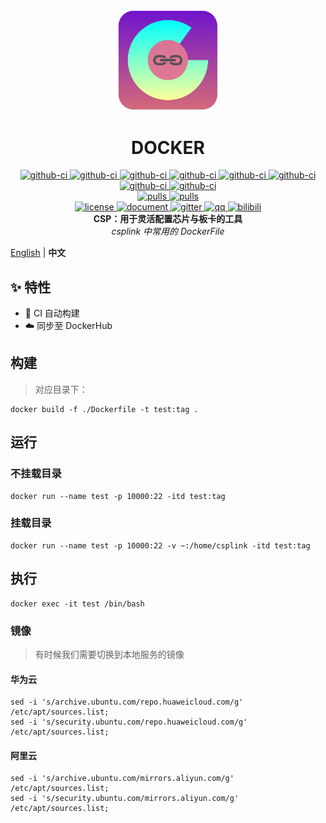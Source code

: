 <div align="center">
    <a href="https://csplink.top">
        <img width="160" heigth="160" src="https://raw.githubusercontent.com/csplink/csp/master/Apps/CSP.Apps.Dev/Resources/Images/logo.svg" alt="logo" />
    </a>
    <h1>DOCKER</h1>
    <div>
        <a href="https://github.com/csplink/docker/actions?query=workflow%F0%9F%93%9D%20context">
            <img src="https://img.shields.io/github/actions/workflow/status/csplink/docker/context.yml?style=flat&label=context" alt="github-ci" />
        </a>
        <a href="https://github.com/csplink/docker/actions?query=workflow%3A%F0%9F%92%95mirror">
            <img src="https://img.shields.io/github/actions/workflow/status/csplink/docker/mirror.yml?style=flat&label=mirror" alt="github-ci" />
        </a>
        <a href="https://github.com/csplink/docker/actions?query=workflow%3A%F0%9F%91%B7geehy-apm32f103">
            <img src="https://img.shields.io/github/actions/workflow/status/csplink/docker/geehy-apm32f103.yml?style=flat&label=geek:apm32f103" alt="github-ci" />
        </a>
        <a href="https://github.com/csplink/docker/actions?query=workflow%3A%F0%9F%91%B7rt_thread-rt_smart">
            <img src="https://img.shields.io/github/actions/workflow/status/csplink/docker/rt_thread-rt_smart.yml?style=flat&label=rt_thread:rt_smart" alt="github-ci" />
        </a>
        <a href="https://github.com/csplink/docker/actions?query=workflow%3A%F0%9F%91%B7ubuntu_ci-16.04">
            <img src="https://img.shields.io/github/actions/workflow/status/csplink/docker/ubuntu_ci-16.04.yml?style=flat&label=ubuntu_ci:16.04" alt="github-ci" />
        </a>
        <a href="https://github.com/csplink/docker/actions?query=workflow%3A%F0%9F%91%B7ubuntu_ci-18.04">
            <img src="https://img.shields.io/github/actions/workflow/status/csplink/docker/ubuntu_ci-18.04.yml?style=flat&label=ubuntu_ci:18.04" alt="github-ci" />
        </a>
        <a href="https://github.com/csplink/docker/actions?query=workflow%3A%F0%9F%91%B7ubuntu_ci-20.04">
            <img src="https://img.shields.io/github/actions/workflow/status/csplink/docker/ubuntu_ci-20.04.yml?style=flat&label=ubuntu_ci:20.04" alt="github-ci" />
        </a>
        <a href="https://github.com/csplink/docker/actions?query=workflow%3A%F0%9F%91%B7ubuntu_ci-22.04">
            <img src="https://img.shields.io/github/actions/workflow/status/csplink/docker/ubuntu_ci-22.04.yml?style=flat&label=ubuntu_ci:22.04" alt="github-ci" />
        </a>
    </div>
    <div>
        <a href="https://github.com/csplink/docker/pulls">
            <img src="https://img.shields.io/github/issues-pr/csplink/docker.svg" alt="pulls" />
        </a>
        <a href="https://github.com/csplink/docker/issues">
            <img src="https://img.shields.io/github/issues/csplink/docker.svg" alt="pulls" />
        </a>
    </div>
    <div>
        <a href="https://github.com/csplink/docker/blob/master/LICENSE">
            <img src="https://img.shields.io/github/license/csplink/docker.svg?colorB=f48041&style=flat" alt="license" />
        </a>
        <a href="https://csplink.top">
            <img src="https://img.shields.io/badge/wiki-document-blue?style=flat" alt="document" />
        </a>
        <a href="https://gitter.im/csplink/community">
            <img src="https://badges.gitter.im/csplink/csp.svg" alt="gitter" />
        </a>
        <a href="https://jq.qq.com/?_wv=1027&k=CWt7TZln">
            <img src="https://img.shields.io/badge/chat-on%20QQ-ff69b4.svg?style=flat" alt="qq" />
        </a>
        <a href="https://space.bilibili.com/24969427/">
            <img src="https://img.shields.io/badge/video-bilibili-FB7299?style=flat" alt="bilibili" />
        </a>
    </div>
    <b>CSP：用于灵活配置芯片与板卡的工具</b><br/>
    <i>csplink 中常用的 DockerFile</i><br/>
</div>

[English](README.md) | **中文**

## ✨ 特性

- 👷 CI 自动构建
- ☁️ 同步至 DockerHub

## 构建

> 对应目录下：

```shell
docker build -f ./Dockerfile -t test:tag .
```

## 运行

### 不挂载目录

```shell
docker run --name test -p 10000:22 -itd test:tag
```

### 挂载目录

```shell
docker run --name test -p 10000:22 -v ~:/home/csplink -itd test:tag
```

## 执行

```shell
docker exec -it test /bin/bash
```

### 镜像

> 有时候我们需要切换到本地服务的镜像

#### 华为云

```shell
sed -i 's/archive.ubuntu.com/repo.huaweicloud.com/g' /etc/apt/sources.list;
sed -i 's/security.ubuntu.com/repo.huaweicloud.com/g' /etc/apt/sources.list;
```

#### 阿里云

```shell
sed -i 's/archive.ubuntu.com/mirrors.aliyun.com/g' /etc/apt/sources.list;
sed -i 's/security.ubuntu.com/mirrors.aliyun.com/g' /etc/apt/sources.list;
```
